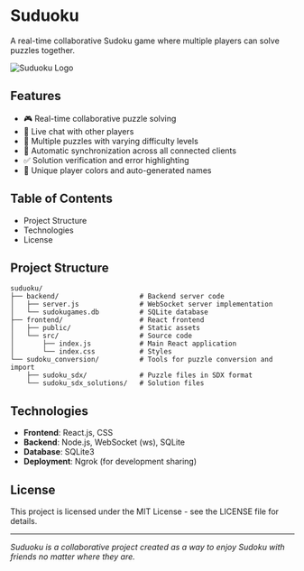 # Suduoku

A real-time collaborative Sudoku game where multiple players can solve puzzles together.

![Suduoku Logo](./frontend/public/favicon.ico)

## Features

- 🎮 Real-time collaborative puzzle solving
- 💬 Live chat with other players
- 🧩 Multiple puzzles with varying difficulty levels
- 🔄 Automatic synchronization across all connected clients
- ✅ Solution verification and error highlighting
- 🎨 Unique player colors and auto-generated names

## Table of Contents

- Project Structure
- Technologies
- License

## Project Structure

```
suduoku/
├── backend/                    # Backend server code
│   ├── server.js               # WebSocket server implementation
│   └── sudokugames.db          # SQLite database
├── frontend/                   # React frontend
│   ├── public/                 # Static assets
│   └── src/                    # Source code
│       ├── index.js            # Main React application
│       └── index.css           # Styles
└── sudoku_conversion/          # Tools for puzzle conversion and import
    ├── sudoku_sdx/             # Puzzle files in SDX format
    └── sudoku_sdx_solutions/   # Solution files
```

## Technologies

- **Frontend**: React.js, CSS
- **Backend**: Node.js, WebSocket (ws), SQLite
- **Database**: SQLite3
- **Deployment**: Ngrok (for development sharing)

## License

This project is licensed under the MIT License - see the LICENSE file for details.

---

*Suduoku is a collaborative project created as a way to enjoy Sudoku with friends no matter where they are.*
